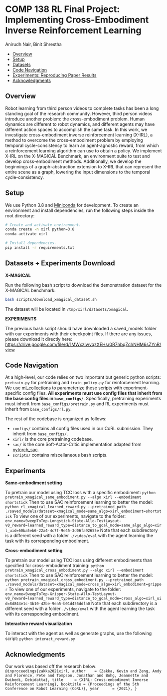 # COMP 138 RL Final Project: Implementing Cross-Embodiment Inverse Reinforcement Learning
Anirudh Nair, Binit Shrestha

- [Overview](#overview)
- [Setup](#setup)
- [Datasets](#datasets)
- [Code Navigation](#code-navigation)
- [Experiments: Reproducing Paper Results](#experiments-reproducing-paper-results)
- [Acknowledgments](#acknowledgments)


## Overview

Robot learning from third person videos to complete tasks has been a long standing goal of the research community. However, third person videos introduce another problem: the cross-embodiment problem. Human dynamics are different to robot dynamics, and different agents may have different action spaces to accomplish the same task. In this work, we investigate cross-embodiment inverse reinforcement learning (X-IRL), a method to overcome the cross-embodiment problem by employing temporal cycle-consistency to learn an agent-agnostic reward, from which a reinforcement learning algorithm can use to obtain a policy. We implement X-IRL on the X-MAGICAL Benchmark, an environment suite to test and develop cross-embodiment methods. Additionally, we develop the beginnings of a graph-abstraction extension to X-IRL that can represent the entire scene as a graph, lowering the input dimensions to the temporal cycle-consistency.

## Setup

We use Python 3.8 and [Miniconda](https://docs.conda.io/en/latest/miniconda.html) for development. To create an environment and install dependencies, run the following steps inside the root directory:

```bash
# Create and activate environment.
conda create -n xirl python=3.8
conda activate xirl

# Install dependencies.
pip install -r requirements.txt
```

## Datasets + Experiments Download

**X-MAGICAL**

Run the following bash script to download the demonstration dataset for the X-MAGICAL benchmark:

```bash
bash scripts/download_xmagical_dataset.sh
```

The dataset will be located in `/tmp/xirl/datasets/xmagical`.

**EXPERIMENTS**

The previous bash script should have downloaded a saved_models folder with our experiments with their checkpoint files. If there are any issues, please download it directly here: https://drive.google.com/file/d/1MWxzIwvqzXEHsr0R7hbqZchNHM6sZYnR/view


## Code Navigation

At a high-level, our code relies on two important but generic python scripts: `pretrain.py` for pretraining and `train_policy.py` for reinforcement learning. We use [ml_collections](https://github.com/google/ml_collections) to parameterize these scripts with experiment-specific config files. **All experiments must use config files that inherit from the base config files in `base_configs/`**. Specifically, pretraining experiments must inherit from `base_configs/pretrain.py` and RL experiments must inherit from `base_configs/rl.py`.

The rest of the codebase is organized as follows:

* `configs/` contains all config files used in our CoRL submission. They inherit from `base_configs/`.
* `xirl/` is the core pretraining codebase.
* `sac/` is the core Soft-Actor-Critic implementation adapted from [pytorch_sac](https://github.com/denisyarats/pytorch_sac).
* `scripts/` contains miscellaneous bash scripts.

## Experiments

**Same-embodiment setting**

To pretrain our model using TCC loss with a specific embodiment: `python pretrain_xmagical_same_embodiment.py --algo xirl --embodiment shortstick`
Then to use SAC reinforcement learning to better the model: `python rl_xmagical_learned_reward.py --pretrained_path ./saved_models/dataset=xmagical_mode=same_algo=xirl_embodiment=shortstick`
To view one of our experiments, navigate to the folder:
`env_name=SweepToTop-Longstick-State-Allo-TestLayout-v0_reward=learned_reward_type=distance_to_goal_mode=same_algo_algo=xirl_uid=60ba5eb6-22a4-4c7f-9e45-3d06fa92655e`
Note that each subdirectory is a different seed with a folder `./video/eval` with the agent learning the task with its corresponding embodiment.

**Cross-embodiment setting**

To pretrain our model using TCC loss using different embodiments than specified for cross-embodiment training: `python pretrain_xmagical_cross_embodiment.py --algo xirl --embodiment shortstick`
Then to use SAC reinforcement learning to better the model: `python pretrain_xmagical_cross_embodiment.py --pretrained_path ./saved_models/dataset=xmagical_mode=cross_algo=xirl_embodiment=gripper`
To view one of our experiments, navigate to the folder:
`env_name=SweepToTop-Gripper-State-Allo-TestLayout-v0_reward=learned_reward_type=distance_to_goal_mode=cross_algo=xirl_uid=8d844e1c-3b10-42be-9ea5-b01d456ddfa0`
Note that each subdirectory is a different seed with a folder `./video/eval` with the agent learning the task with its corresponding embodiment.


**Interactive reward visualization**

To interact with the agent as well as generate graphs, use the following script: `python interact_reward.py`

## Acknowledgments

Our work was based off the research below: 
`@inproceedings{zakka2021xirl,
  author    = {Zakka, Kevin and Zeng, Andy and Florence, Pete and Tompson, Jonathan and Bohg, Jeannette and Dwibedi, Debidatta},
  title     = {XIRL: Cross-embodiment Inverse Reinforcement Learning},
  booktitle = {Proceedings of the 5th Conference on Robot Learning (CoRL)},
  year      = {2021},
}`
